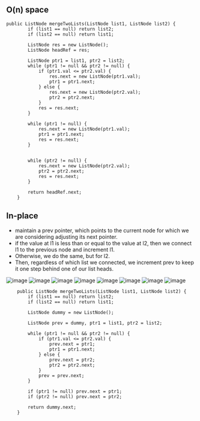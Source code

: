 ## O(n) space

```
public ListNode mergeTwoLists(ListNode list1, ListNode list2) {
        if (list1 == null) return list2;
        if (list2 == null) return list1;
        
        ListNode res = new ListNode();
        ListNode headRef = res;
        
        ListNode ptr1 = list1, ptr2 = list2;
        while (ptr1 != null && ptr2 != null) {
            if (ptr1.val <= ptr2.val) {
                res.next = new ListNode(ptr1.val);
                ptr1 = ptr1.next;
            } else {
                res.next = new ListNode(ptr2.val);
                ptr2 = ptr2.next;
            }
            res = res.next;
        }
        
        while (ptr1 != null) {
            res.next = new ListNode(ptr1.val);
            ptr1 = ptr1.next;
            res = res.next;
        }
        
        
        while (ptr2 != null) {
            res.next = new ListNode(ptr2.val);
            ptr2 = ptr2.next;
            res = res.next;
        }
        
        return headRef.next;
    }
```

## In-place 

- maintain a prev pointer, which points to the current node for which we are considering adjusting its next pointer.
- if the value at l1 is less than or equal to the value at l2, then we connect l1 to the previous node and increment l1. 
- Otherwise, we do the same, but for l2. 
- Then, regardless of which list we connected, we increment prev to keep it one step behind one of our list heads.

![image](https://user-images.githubusercontent.com/77217430/204180250-b49b60d2-155f-4e74-b4d2-d2f07062c66d.png)
![image](https://user-images.githubusercontent.com/77217430/204180263-3ad01f8b-3fd6-4243-b31f-1080ac6b1a6f.png)
![image](https://user-images.githubusercontent.com/77217430/204180301-cc9a7df8-fa43-40ce-a99d-e258ef042d3e.png)
![image](https://user-images.githubusercontent.com/77217430/204180312-450b85d7-d7cc-40e9-a237-e0d39e4123e2.png)
![image](https://user-images.githubusercontent.com/77217430/204180330-f5ccdc1f-217f-4932-a144-b5bcea4d33cf.png)
![image](https://user-images.githubusercontent.com/77217430/204180346-90b2111e-62a2-4bab-90b8-ac8afa84d913.png)
![image](https://user-images.githubusercontent.com/77217430/204180361-42070396-58b3-4325-94df-e31d2d874eb8.png)
![image](https://user-images.githubusercontent.com/77217430/204180380-52072f1e-88b1-4b4b-a9cb-4ec5cc3c7db3.png)

```
    public ListNode mergeTwoLists(ListNode list1, ListNode list2) {
        if (list1 == null) return list2;
        if (list2 == null) return list1;
        
        ListNode dummy = new ListNode();
        
        ListNode prev = dummy, ptr1 = list1, ptr2 = list2;
        
        while (ptr1 != null && ptr2 != null) {
            if (ptr1.val <= ptr2.val) {
                prev.next = ptr1;
                ptr1 = ptr1.next;
            } else {
                prev.next = ptr2;
                ptr2 = ptr2.next;
            }
            prev = prev.next;
        }
        
        if (ptr1 != null) prev.next = ptr1;
        if (ptr2 != null) prev.next = ptr2;
        
        return dummy.next;
    }
```
